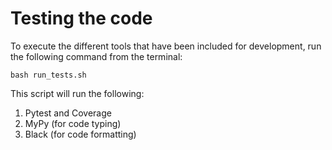 # Testing the code

To execute the different tools that have been included for development, run the following command from the terminal:

```
bash run_tests.sh
```

This script will run the following:  

1. Pytest and Coverage  
2. MyPy (for code typing)
3. Black (for code formatting)